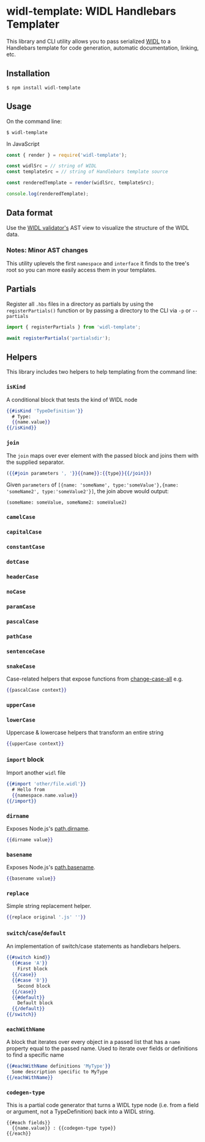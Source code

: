 # widl-template: WIDL Handlebars Templater

This library and CLI utility allows you to pass serialized [WIDL]() to a Handlebars template for code generation, automatic documentation, linking, etc.

## Installation

```shell
$ npm install widl-template
```

## Usage

On the command line:

```
$ widl-template
```

In JavaScript

```js
const { render } = require('widl-template');

const widlSrc = // string of WIDL
const templateSrc = // string of Handlebars template source

const renderedTemplate = render(widlSrc, templateSrc);

console.log(renderedTemplate);
```

## Data format

Use the [WIDL validator's](https://jsoverson.github.io/widl-validator/) AST view to visualize the structure of the WIDL data.

### Notes: Minor AST changes

This utility uplevels the first `namespace` and `interface` it finds to the tree's root so you can more easily access them in your templates.

## Partials

Register all `.hbs` files in a directory as partials by using the `registerPartials()` function or by passing a directory to the CLI via `-p` or `--partials`

```js
import { registerPartials } from 'widl-template';

await registerPartials('partialsdir');
```

## Helpers

This library includes two helpers to help templating from the command line:

### `isKind`

A conditional block that tests the kind of WIDL node

```hbs
{{#isKind 'TypeDefinition'}}
  # Type:
  {{name.value}}
{{/isKind}}
```

### `join`

The `join` maps over ever element with the passed block and joins them with the supplied separator.

```hbs
({{#join parameters ', '}}{{name}}:{{type}}{{/join}})
```

Given `parameters` of `[{name: 'someName', type:'someValue'},{name: 'someName2', type:'someValue2'}]`, the join above would output:

```
(someName: someValue, someName2: someValue2)
```

### `camelCase`

### `capitalCase`

### `constantCase`

### `dotCase`

### `headerCase`

### `noCase`

### `paramCase`

### `pascalCase`

### `pathCase`

### `sentenceCase`

### `snakeCase`

Case-related helpers that expose functions from [change-case-all](https://www.npmjs.com/package/change-case-all) e.g.

```hbs
{{pascalCase context}}
```

### `upperCase`

### `lowerCase`

Uppercase & lowercase helpers that transform an entire string

```hbs
{{upperCase context}}
```

### `import` block

Import another `widl` file

```hbs
{{#import 'other/file.widl'}}
  # Hello from
  {{namespace.name.value}}
{{/import}}
```

### `dirname`

Exposes Node.js's [path.dirname](https://nodejs.org/api/path.html#path_path_dirname_path).

```hbs
{{dirname value}}
```

### `basename`

Exposes Node.js's [path.basename](https://nodejs.org/api/path.html#path_path_dirname_path).

```hbs
{{basename value}}
```

### `replace`

Simple string replacement helper.

```hbs
{{replace original '.js' ''}}
```

### `switch`/`case`/`default`

An implementation of switch/case statements as handlebars helpers.

```hbs
{{#switch kind}}
  {{#case 'A'}}
    First block
  {{/case}}
  {{#case 'B'}}
    Second block
  {{/case}}
  {{#default}}
    Default block
  {{/default}}
{{/switch}}
```

### `eachWithName`

A block that iterates over every object in a passed list that has a `name` property equal to the passed name.
Used to iterate over fields or definitions to find a specific name

```hbs
{{#eachWithName definitions 'MyType'}}
  Some description specific to MyType
{{/eachWithName}}
```

### `codegen-type`

This is a partial code generator that turns a WIDL type node (i.e. from a field or argument, not a TypeDefinition) back into a WIDL string.

```
{{#each fields}}
  {{name.value}} : {{codegen-type type}}
{{/each}}
```
